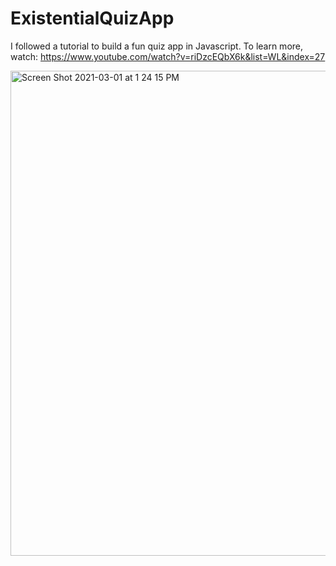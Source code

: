 # ExistentialQuizApp

I followed a tutorial to build a fun quiz app in Javascript. To learn more, watch: https://www.youtube.com/watch?v=riDzcEQbX6k&list=WL&index=27

<img width="776" alt="Screen Shot 2021-03-01 at 1 24 15 PM" src="https://user-images.githubusercontent.com/63209579/109541125-6fd4dd80-7a91-11eb-80f5-ead554aa03d0.png">
